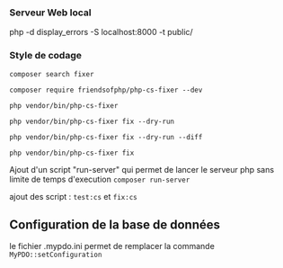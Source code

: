 ### Serveur Web local

php -d display_errors -S localhost:8000 -t public/

### Style de codage

`composer search fixer`

`composer require friendsofphp/php-cs-fixer --dev`

`php vendor/bin/php-cs-fixer`

`php vendor/bin/php-cs-fixer fix --dry-run`

`php vendor/bin/php-cs-fixer fix --dry-run --diff`

`php vendor/bin/php-cs-fixer fix`


Ajout d'un script "run-server" qui permet de lancer le serveur php sans limite de temps d'execution `composer run-server`


ajout des script : `test:cs` et `fix:cs`


## Configuration de la base de données

le fichier .mypdo.ini permet de remplacer la commande `MyPDO::setConfiguration`